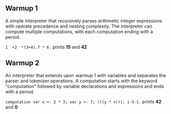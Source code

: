 ## Warmup 1
A simple interpreter that recursively parses arithmetic integer expressions with operate precedence and nesting complexity. The interpreter can compute multiple computations, with each computation ending with a period.

```1  +2  *(3+4).7 * 6.```  prints **15** and **42**

## Warmup 2
An interpreter that extends upon warmup 1 with variables and separates the parser and tokenizer operations. A computation starts with the keyword "computation" followed by variable declarations and expressions and ends with a period.

```computation var x <- 2 * 3; var y <- 7; (((y * x))); i-5-1.```  prints **42** and **0**
